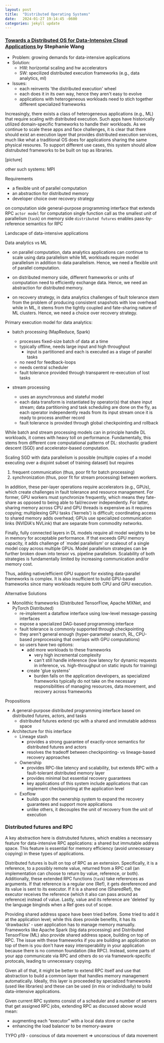 ```yaml
---
layout: post
title:  "Distributed Operating Systems"
date:   2024-01-27 19:14:45 -0600
categories: jekyll update
---
```


<h3>
  <a href="https://www2.eecs.berkeley.edu/Pubs/TechRpts/2024/EECS-2024-3.html" target=_blank>
    Towards a Distributed OS for Data-Intensive Cloud Applications
  </a> by Stephanie Wang 
</h3>

* Problem: growing demands for data-intensive applications
* Solution:
  * HW: horizontal scaling and hw accelerators
  * SW: specilized distributed execution frameworks (e.g., data analytics, ml)
* Issues:
  * each reinvents 'the distributed execution' wheel  
  * each does it in its own way, hence they aren't easy to evolve 
  * applications with heterogeneous workloads need to stich together different
  specialized frameworks

Increasingly, there exists a class of heterogeneous applications (e.g., ML)
that require scaling with distributed execution. Such apps have historically utilized
domain-specific frameworks to handle their workloads. As we continue to scale
these apps and face challenges, it is clear that there should exist an
execution layer that provides distributed execution services, much like what
a traditional OS does for applications sharing the same physical resoures. To
support different use cases, this system should allow distrubuted frameworks to
be built on top as libraries.

[picture]

other such systems: MPI

Requirements 
  * a flexible unit of parallel computation
  * an abstraction for distributed memory
  * developer choice over recovery strategy

on computation side
  general-purpose programming interface that extends RPC
  `actor model` for computation
  single function call as the smallest unit of parallelism (`task`)
on memory side
  `distributed futures` enables pass-by-reference semantics for RPC

Landscape of data-intensive applications

Data analytics vs ML

  * on parallel computation, data analytics applications can continue to scale
  using data parallelism while ML workloads require model parallelism in addition
  to data parallelism. Hence, we need a flexible unit of parallel computation. 

  * on distributed memory side, different frameworks or units of computation need
  to efficiently exchange data. Hence, we need an abstraction for distributed
  memory.

  * on recovery strategy, in data analytics challenges of fault tolerance stem from
  the problem of producing consistent snapshots with low overhead while in ML, it
  stems from the tightly coupled and fate-sharing nature of ML clusters. Hence,
  we need a choice over recovery strategy. 


Primary execution model for data analytics: 
  * batch processing (MapReduce, Spark)
    * processes fixed-size batch of data at a time
    * typically offline, needs large input and high throughput
      * input is partitioned and each is executed as a stage of parallel tasks
    * no need for feedback-loops
    * needs central scheduler
    * fault tolerance provided through transparent re-execution of lost tasks

  * stream processing
    * uses an asynchronous and stateful model
    * each data transform is instantiated by operator(s) that share input
      stream; data partitioning and task scheduling are done on the fly, 
      as each operator independently reads from its input stream once 
      it is ready to process another record
    * fault tolerance is provided through global checkpointing and rollback

While batch and stream processing models can in principle handle DL workloads, it comes
with heavy toll on performance. Fundamentally, this stems from different core
computational patterns of DL: stochastic gradient descent (SGD) and accelerator-based
computation. 

Scaling SGD with data parallelism is possible (multiple copies of a model
executing over a disjoint subset of training dataset) but requires 
1) frequent communication (thus, poor fit for batch processing)
2) synchronization (thus, poor fit for stream processing) between workers. 

In addition, these per-layer operations require accelerators (e.g., GPUs), 
which create challenges in fault tolerance and resource management. 
For former, GPU workers must synchronize frequently, which means they fate-share 
as opposed to being able to fail/recover independently. For latter, sharing memory 
across CPU and GPU threads is expensive as it requires copying; multiplexing 
GPU tasks ('kernels') is difficult; coordinating access to shared memory 
adds overhead; GPUs use specialized communication links (NVIDIA's NVLink) 
that are separate from commodity networks.

Finally, fully connected layers in DL models require all model weights to be in
memory for acceptable performance. If that exceeds GPU memory capacity, it adds
challenge of `model parallelism' or scaleout of a single model copy across
multiple GPUs. Model parallelism strategies can be further broken down
into tensor vs. pipeline parallelism. Scalability of both strategies is fundamentally
limited by increasing communication and/or memory cost.

Thus, adding native/efficient GPU support for existing data-parallel frameworks
is complex. It is also insufficient to build GPU-based frameworks since many
workloads require both CPU and GPU execution. 


Alternative Solutions
  * Monolithic frameworks (Distributed TensorFlow, Apache MXNet, and PyTorch Distributed)
    * re-implement a dataflow interface using low-level message-passing interfaces
    * expose a specialized DAG-based programming interface
    * fault tolerance is commonly supported through checkpointing
    * they aren't general enough (hyper-parameter search, RL, CPU-based preprocessing that overlaps with GPU computations)
    * so users have two options: 
      * add more workloads to these frameworks
        * very high incremental complexity 
        * can't still handle inference (low latency for dynamic requests in inference, vs. high-throughput
on static inputs for training)
      * create 'glue systems'
        * burden falls on the application developers, as specialized frameworks
        typically do not take on the necessary responsibilities of managing resources, 
        data movement, and recovery across frameworks


Propositions
  * A general-purpose distributed programming interface based on distributed futures, actors, and tasks
    * distributed futures extend rpc with a shared and immutable address space
  * Architecture for this interface 
    * Lineage stash
      * provides a strong guarantee of exactly-once semantics for distributed futures and actors
      * resolves the tradeoff between checkpointing- vs lineage-based recovery approaches
    * Ownership
      * provides RPC-like latency and scalability, but extends RPC with a fault-tolerant distributed memory layer
      * provides minimal but essential recovery guarantees
      * key applications of this system include applications that can implement checkpointing at the application level
    * Exoflow
      * builds upon the ownership system to expand the recovery guarantees and support more applications
      * unlike others, it decouples the unit of recovery from the unit of execution


<h3>
  Distributed futures and RPC
</h3>
A key abstraction here is distrubuted futures, which enables a necessary feature
for data-intensive RPC applications: a shared but immutable address space. This
feature is essential for memory efficiency (avoid unnecessary copying) in these
types of applications. 

Distributed futures is built on top of RPC as an extension. Specifically, it is a
reference, to a possibly remote value, returned from a RPC call
(an implementation can choose to return by value, reference, or both). Additionally, 
these extended RPC functions (`task`) take references as arguments. If that
reference is a regular one (Ref), it gets dereferenced and its value is sent to its 
executor. If it is a shared one (SharedRef), the executor receives the reference (which 
it also can pass around as reference) instead of value. Lastly, value and its
reference are 'deleted' by the language binginds when a Ref goes out of scope. 

Providing shared address space have been tried before. Some tried to add it at
the application level; while this does provide benefits, it has its 'drawbacks' -
user application has to manage memory manually. Frameworks like Apache Spark 
(big data processing) and Distributed TensorFlow (ML) also provide shared address space, 
building on top of RPC. The issue with these frameworks if you are building 
an application on top of them is you don't have easy interoperability in your application 
because there is no common foundation (like RPC). Instead, some parts of your app 
communicate via RPC and others do so via framework-specific protocals, leading to unnecessary copying. 

Given all of that, it might be better to extend RPC itself and use that abstraction to
build a common layer that handles memory management automatically. Ideally, this 
layer is proceeded by specialized frameworks (used like libraries) and these can be 
used (in mix or individually) to build data-intensive applications. 

Given current RPC systems consist of a scheduler and a number of servers that
get assigned RPC jobs, extending RPC as discussed above would mean:
  * augmenting each “executor” with a local data store or cache
  * enhancing the load balancer to be memory-aware



TYPO
p19 - conscious of data movement => unconscious of data movement



